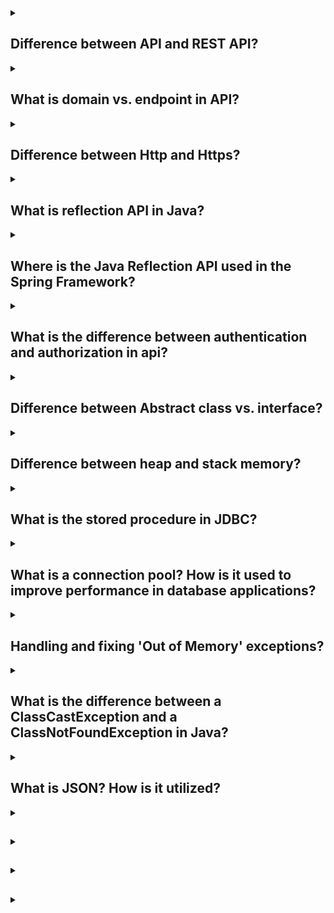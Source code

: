 <details><summary>

## Difference between API and REST API?
</summary>
An API (Application Programming Interface) is a set of rules that define how applications or devices can connect to and communicate with each other. A REST API is a specific type of API that adheres to the constraints of the REST architectural style. REST stands for Representational State Transfer. REST is a style of web architecture that governs the behavior of clients and servers. REST APIs use HTTP requests to interact with data. Traditional APIs can use a variety of protocols.
REST APIs are also known as RESTful APIs. When a client requests a resource using a REST API, the server transfers back the current state of the resource in a standardized representation.
</details>
<details><summary>

## What is domain vs. endpoint in API?
</summary>
A domain is a library of common components, such as parameters, responses, and data models, that are used across multiple API definitions. An endpoint is a component of an API. It's a specific location within an API that accepts requests and sends back responses.
Endpoints are the locations of the resources, and the API uses endpoint URLs to retrieve the requested resources. For example, assuming the base URL of https://api.example.com/v1, the /users endpoint refers to https://api.example.com/v1/users.
APIs work by sending requests for information from a web application or web server and receiving a response.
</details>
<details><summary>

## Difference between Http and Https?
</summary>

HTTP (Hypertext Transfer Protocol) is the primary protocol for transmitting information across the internet. HTTPS (Hypertext Transfer Protocol Secure) is a more secure version of HTTP. The main difference between the two is that HTTPS uses encryption to protect information as it is sent between clients and servers. HTTPS encrypts data entered into a user's device and data going from the website to the browser. This makes it difficult for anyone to intercept information like passwords or credit card numbers.

Here are some other differences between HTTP and HTTPS:
- HTTP sends data over port 80, while HTTPS uses port 443.
- HTTP operates at the application layer, while HTTPS operates at the transport layer.
- HTTP transfers data in plain text, while HTTPS transfers data in cipher text.
- HTTP is faster than HTTPS because HTTPS consumes computation power to encrypt the communication channel.

HTTPS requires an SSL certificate and a CA signature, while HTTP does not require SSL certificates.
</details>
<details><summary>

## What is reflection API in Java?
</summary>
The Java Reflection API is a set of classes and interfaces that allows Java code to examine or modify the runtime behavior of a class at run time. The java.lang.Class class provides many methods that can be used to get metadata, and examine and change the run time behavior of a class. The java.lang and java.lang.reflect packages provide classes for Java reflection.

The Reflection API is mainly used in:
- IDE (Integrated Development Environment) e.g., Eclipse, MyEclipse, NetBeans, etc.
- Debugger
- Test Tools etc.

Here are some examples of how the Reflection API can be used:
- To get information about the fields, methods, and constructors of a class.
- To create instances of classes at runtime.
- To invoke methods at runtime.
- To get and set the values of fields at runtime.
- To override the access control restrictions on classes and members.

The Reflection API is a powerful tool that can be used to do things that would not be possible without it. However, it is important to use it carefully, as it can also be used to do things that could have unintended consequences.
</details>
<details><summary>

## Where is the Java Reflection API used in the Spring Framework?
</summary>
The Java Reflection API is used in the Spring Framework in a number of places, including:

- To create Spring beans at runtime.
- To inject dependencies into Spring Beans.
- To resolve the type of a Spring bean at runtime.
- To invoke methods on Spring beans.
- To get and set the values of fields on Spring beans.
- To override the access control restrictions on Spring beans.


The use of the Java Reflection API in the Spring Framework allows for a greater degree of flexibility and extensibility than would be possible without it. For example, it allows Spring beans to be created at runtime, even if the classes for those beans are not known at compile time. This can be useful in situations where the Spring beans are dynamically generated or loaded from a database.


The use of the Java Reflection API in the Spring Framework also makes it possible to inject dependencies into Spring beans that are not known at compile time. This can be useful in situations where the dependencies are provided by a third-party library or are dynamically generated.


Overall, the use of the Java Reflection API in the Spring Framework makes it a more powerful and flexible framework than would be possible without it.
</details>
<details><summary>

## What is the difference between authentication and authorization in api?
</summary>

Authentication and authorization are two different security functions. Authentication verifies a user's identity, while authorization determines what resources a user can access.

Authentication is the process of verifying a user's identity before granting access to an API. Authorization is the process of determining what resources a user can access.

For example, when you go through security at an airport, you show your ID to authenticate your identity. Authorization is like an airline determining which people can come on board.

Authentication and authorization are often used interchangeably, but they are two separate functions.
</details>
<details><summary>

## Difference between Abstract class vs. interface?
</summary>

Abstract classes and interfaces are both used for abstraction in object-oriented programming. The main difference between the two is that abstract classes can have state, while interfaces cannot. Abstract classes are used to define default behavior for subclasses. Interfaces are used to define behavior that can be implemented by multiple unrelated classes.

Here are some other differences between abstract classes and interfaces:

- Abstract classes can have abstract and non-abstract methods, while interfaces can only have abstract, static, and default methods.
- Abstract classes can extend one abstract class and implement multiple interfaces, while interfaces can only extend other interfaces.
- Abstract classes have no restrictions on field and method modifiers, while in an interface, all are public by default.
- Abstract classes can have instance and static initialization blocks, while interfaces cannot.
- Abstract classes can be used to provide a base for a hierarchy of classes or provide a common implementation. Interfaces can be used to define a contract behavior.
</details>
<details><summary>

## Difference between heap and stack memory?
</summary>

In Java, heap and stack are two different types of memory that are used to store data. The heap is used to store objects, while the stack is used to store local variables and method call information.

The heap is a large, unstructured area of memory that can be used to store any type of object. Objects are created on the heap by the new keyword. The garbage collector is responsible for managing the heap and removing objects that are no longer needed.

The stack is a small, fixed-size area of memory that is used to store local variables and method call information. Local variables are variables that are declared within a method. Method call information is used to keep track of the current method call and the methods that have been called before it.

The stack is used in a last-in, first-out (LIFO) manner. This means that the last variable that was declared is the first variable that is removed. The stack is also used to store the return address of a method call. The return address is the location of the code that will be executed after the method call returns.

The heap and stack are two important parts of the Java memory model. They work together to provide a safe and efficient way to store data.
</details>
<details><summary>

## What is the stored procedure in JDBC?
</summary>

A stored procedure is a set of SQL statements that are stored together as a single block of code in a database. Stored procedures can be reused multiple times without having to write the queries again. They can provide multiple output values and accept input as well as output parameters.

Stored procedures are executed on the server side and perform a set of actions, before returning the results to the client side. They consist of database access commands (SQL), control statements, and data structures that manipulate the data obtained from the database.

Stored procedures are accessible by all applications that can access relational databases, including Java, Python, and PHP. The procedure code is defined in a Java class method and stored in the database. This is executed using SQL.
</details>
<details><summary>

## What is a connection pool? How is it used to improve performance in database applications?
</summary>

A connection pool is a cache of database connections that can be reused when a database is accessed. Connection pooling is a technique that can improve the performance of database applications.

Connection pooling works by:

- Creating a pool of open connections.
- Passing these connections from database operation to database operation as needed.
- Avoiding the overhead of creating a new database connection every time an application or server object requires access to a database.
- Conserving application resources for future requests.
- Allowing a database to scale effectively as the data stored there and the number of clients accessing it grow.

Connection pooling can be implemented by deploying an intermediary queuing system to manage and recycle database connections. The JDBC Connection Pool Assistant can help you create and deploy a connection pool.
</details>
<details><summary>

## Handling and fixing 'Out of Memory' exceptions?
</summary>

Out of Memory exceptions, or OutOfMemoryError, are runtime errors in Java that occur when the Java Virtual Machine (JVM) cannot allocate an object due to insufficient space in the Java heap. The Java Garbage Collector (GC) cannot free up the space required for a new object.

Here are some ways to fix OutOfMemoryError:
- Increase the size of the Metaspace by adding the -XX:MaxMetaspaceSize flag to the startup parameters of your Java application.
- Increase the heap size of the Perm space by using the JVM option "-XX: MaxPermSize".
- Restructure your code to use less memory. For example, you could stream the output instead of holding the whole thing in memory.
- Give the JVM more memory with the -Xmx option.
- Keep data access to a minimum. Let the database do the hard work for you (querying) and only bring back the data you need to the JVM.

You can look in the atlassian-confluence.log to see which type of OutOfMemory Error you're receiving.
</details>
<details><summary>

## What is the difference between a ClassCastException and a ClassNotFoundException in Java?
</summary>

The main difference between a ClassCastException and a ClassNotFoundException in Java is that a ClassCastException is thrown when an object is not of the expected type, while a ClassNotFoundException is thrown when a class cannot be found.

A ClassCastException is a checked exception, which means that it must be caught or declared in the method signature. It is thrown when an object is cast to a type that it is not compatible with. For example, the following code will throw a ClassCastException:
```
Object o = new Integer(10);
String s = (String) o; // This will throw a ClassCastException
```

In this example, the object o is an Integer, but it is being cast to a String. This is not allowed, because an Integer cannot be converted to a String.

A ClassNotFoundException is an unchecked exception, which means that it does not need to be caught or declared in the method signature. It is thrown when a class cannot be found. For example, the following code will throw a ClassNotFoundException:
```
try {
  Class<?> c = Class.forName("java.lang.String");
} catch (ClassNotFoundException e) {
  // This will be executed if the class cannot be found
}
```

In this example, the class java.lang.String is being looked up, but it cannot be found. This is because the class is not in the classpath.

In general, ClassCastExceptions are more common than ClassNotFoundExceptions. This is because ClassCastExceptions can be caused by a variety of errors, such as misspelling a class name or using an incompatible version of a class. ClassNotFoundExceptions are typically only caused by missing classes.
</details>
<details><summary>

## What is JSON? How is it utilized?
</summary>

JSON (JavaScript Object Notation) is a text-based format for storing and transporting data. It is often used when data is sent from a server to a web page or browser. JSON is a lightweight format that is easy to read and write. It is also easy for software to parse and generate.

JSON is used as an alternative to Extensible Markup Language (XML). It was introduced in the early 2000s as part of JavaScript. Today, 
JSON is the universal standard of data exchange.

JSON is used for:
- Exchanging data between web clients and web servers
- Transmitting data in web applications
- Serializing structured data and exchanging it over a network

JSON is a language-independent data format that supports almost every kind of language, framework, and library.
</details>
<details><summary>

## 
</summary>


</details>
<details><summary>

## 
</summary>


</details>
<details><summary>

## 
</summary>


</details>
<details><summary>

## 
</summary>


</details>
